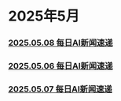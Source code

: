 # 2025年5月
### [2025.05.08 每日AI新闻速递](./20250508.md)
### [2025.05.06 每日AI新闻速递](./20250506.md)
### [2025.05.07 每日AI新闻速递](./2050707.md)